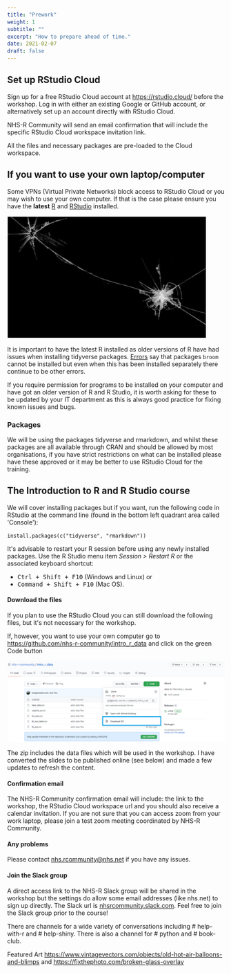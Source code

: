 ```yaml
---
title: "Prework"
weight: 1
subtitle: ""
excerpt: "How to prepare ahead of time."
date: 2021-02-07
draft: false
---
```


## Set up RStudio Cloud

Sign up for a free RStudio Cloud account at https://rstudio.cloud/ before the workshop. Log in with either an existing Google or GitHub account, or alternatively set up an account directly with RStudio Cloud.

NHS-R Community will send an email confirmation that will include the specific RStudio Cloud workspace invitation link. 

All the files and necessary packages are pre-loaded to the Cloud workspace.

## If you want to use your own laptop/computer

Some VPNs (Virtual Private Networks) block access to RStudio Cloud or you may wish to use your own computer. If that is the case please ensure you have the **latest** [R](https://www.r-project.org/) and [RStudio](https://rstudio.com/products/rstudio/download/) installed. 

  ![](broken.PNG)

It is important to have the latest R installed as older versions of R have had issues when installing tidyverse packages. [Errors](https://github.com/tidymodels/broom/issues/297) say that packages `broom` cannot be installed but even when this has been installed separately there continue to be other errors. 

If you require permission for programs to be installed on your computer and have got an older version of R and R Studio, it is worth asking for these to be updated by your IT department as this is always good practice for fixing known issues and bugs. 

### Packages

We will be using the packages tidyverse and rmarkdown, and whilst these packages are all available through CRAN and should be allowed by most organisations, if you have strict restrictions on what can be installed please have these approved or it may be better to use RStudio Cloud for the training.

## The Introduction to R and R Studio course 

We will cover installing packages but if you want, run the following code in RStudio at the command line (found in the bottom left quadrant area called 'Console'):

    install.packages(c("tidyverse", "rmarkdown"))
    
It's advisable to restart your R session before using any newly installed packages. Use the R Studio menu item *Session > Restart R* or the associated keyboard shortcut:

+ <kbd>Ctrl + Shift + F10</kbd> (Windows and Linux) or
+ <kbd>Command + Shift + F10</kbd> (Mac OS). 

#### Download the files

If you plan to use the RStudio Cloud you can still download the following files, but it's not necessary for the workshop. 

If, however, you want to use your own computer go to https://github.com/nhs-r-community/intro_r_data and click on the green <kdb>Code</kbd> button

  ![](github-download-files.PNG)
  
The zip includes the data files which will be used in the workshop. I have converted the slides to be published online (see below) and made a few updates to refresh the content. 

#### Confirmation email

The NHS-R Community confirmation email will include: the link to the workshop, the RStudio Cloud workspace url and you should also receive a calendar invitation. If you are not sure that you can access zoom from your work laptop, please join a test zoom meeting coordinated by NHS-R Community.

#### Any problems

Please contact nhs.rcommunity@nhs.net if you have any issues.

#### Join the Slack group

A direct access link to the NHS-R Slack group will be shared in the workshop but the settings do allow some email addresses (like nhs.net) to sign up directly. The Slack url is [nhsrcommunity.slack.com](https://nhsrcommunity.slack.com/). Feel free to join the Slack group prior to the course!

There are channels for a wide variety of conversations including # help-with-r and # help-shiny. There is also a channel for # python and # book-club. 


Featured Art https://www.vintagevectors.com/objects/old-hot-air-balloons-and-blimps
and https://fixthephoto.com/broken-glass-overlay
